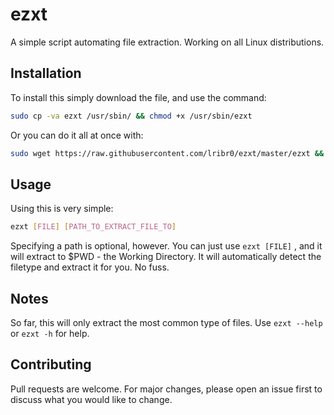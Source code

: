 # ezxt
A simple script automating file extraction.
Working on all Linux distributions.

## Installation
To install this simply download the file, and use the command:
```bash
sudo cp -va ezxt /usr/sbin/ && chmod +x /usr/sbin/ezxt
```
Or you can do it all at once with:
```bash
sudo wget https://raw.githubusercontent.com/lribr0/ezxt/master/ezxt && sudo cp -va ezxt /usr/sbin/ && sudo chmod +x /usr/sbin/ezxt
```
## Usage
Using this is very simple:
```bash
ezxt [FILE] [PATH_TO_EXTRACT_FILE_TO]
```
Specifying a path is optional, however. You can just use ```ezxt [FILE]``` , and it will extract to $PWD - the Working Directory.
It will automatically detect the filetype and extract it for you. No fuss.

## Notes
So far, this will only extract the most common type of files. Use ```ezxt --help``` or ```ezxt -h``` for help.

## Contributing
Pull requests are welcome. For major changes, please open an issue first to discuss what you would like to change.
